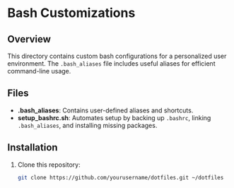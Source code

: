 # Bash Customizations

## Overview
This directory contains custom bash configurations for a personalized user environment. The `.bash_aliases` file includes useful aliases for efficient command-line usage.

## Files
- **.bash_aliases**: Contains user-defined aliases and shortcuts.
- **setup_bashrc.sh**: Automates setup by backing up `.bashrc`, linking `.bash_aliases`, and installing missing packages.

## Installation
1. Clone this repository:
   ```bash
   git clone https://github.com/yourusername/dotfiles.git ~/dotfiles
